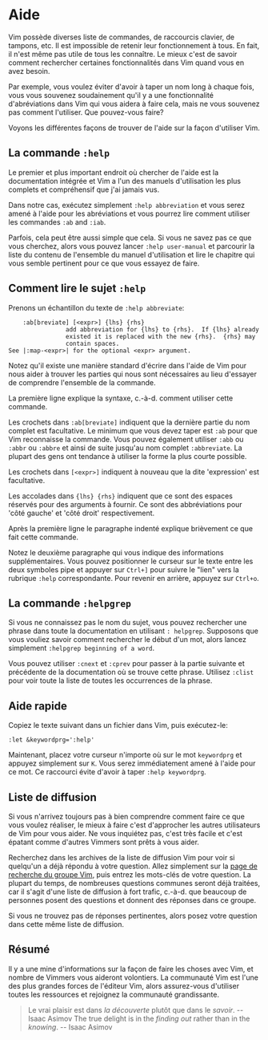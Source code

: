 # Aide

Vim possède diverses liste de commandes, de raccourcis clavier, de tampons, etc. Il est impossible de retenir leur fonctionnement à tous. En fait, il n'est même pas utile de tous les connaître. Le mieux c'est de savoir comment rechercher certaines fonctionnalités dans Vim quand vous en avez besoin.

Par exemple, vous voulez éviter d'avoir à taper un nom long à chaque fois, vous vous souvenez soudainement qu'il y a une fonctionnalité d'abréviations dans Vim qui vous aidera à faire cela, mais ne vous souvenez pas comment l'utiliser. Que pouvez-vous faire?

Voyons les différentes façons de trouver de l'aide sur la façon d'utiliser Vim.

## La commande `:help`

Le premier et plus important endroit où chercher de l'aide est la documentation intégrée et Vim a l'un des manuels d'utilisation les plus complets et compréhensif que j'ai jamais vus.

Dans notre cas, exécutez simplement `:help abbreviation` et vous serez amené à l'aide pour les abréviations et vous pourrez lire comment utiliser les commandes `:ab` and `:iab`.

Parfois, cela peut être aussi simple que cela. Si vous ne savez pas ce que vous cherchez, alors vous pouvez lancer `:help user-manual` et parcourir la liste du contenu de l'ensemble du manuel d'utilisation et lire le chapitre qui vous semble pertinent pour ce que vous essayez de faire.

## Comment lire le sujet `:help`

Prenons un échantillon du texte de `:help abbreviate`:

```
    :ab[breviate] [<expr>] {lhs} {rhs}
                add abbreviation for {lhs} to {rhs}.  If {lhs} already
                existed it is replaced with the new {rhs}.  {rhs} may
                contain spaces.
See |:map-<expr>| for the optional <expr> argument.
```

Notez qu'il existe une manière standard d'écrire dans l'aide de Vim pour nous aider à trouver les parties qui nous sont nécessaires au lieu d'essayer de comprendre l'ensemble de la commande.

La première ligne explique la syntaxe, c.-à-d. comment utiliser cette commande.

Les crochets dans `:ab[breviate]` indiquent que la dernière partie du nom complet est facultative. Le minimum que vous devez taper est `:ab` pour que Vim reconnaisse la commande. Vous pouvez également utiliser `:abb` ou `:abbr` ou `:abbre` et ainsi de suite jusqu'au nom complet `:abbreviate`. La plupart des gens ont tendance à utiliser la forme la plus courte possible.

Les crochets dans `[<expr>]` indiquent à nouveau que la dite 'expression' est facultative.

Les accolades dans `{lhs} {rhs}` indiquent que ce sont des espaces réservés pour des arguments à fournir. Ce sont des abbréviations pour 'côté gauche' et 'côté droit' respectivement.

Après la première ligne le paragraphe indenté explique brièvement ce que fait cette commande.

Notez le deuxième paragraphe qui vous indique des informations supplémentaires. Vous pouvez positionner le curseur sur le texte entre les deux symboles pipe et appuyer sur `Ctrl+]` pour suivre le "lien" vers la rubrique `:help` correspondante. Pour revenir en arrière, appuyez sur `Ctrl+o`.

## La commande `:helpgrep`

Si vous ne connaissez pas le nom du sujet, vous pouvez rechercher une phrase dans toute la documentation en utilisant `: helpgrep`. Supposons que vous vouliez savoir comment rechercher le début d'un mot, alors lancez simplement `:helpgrep beginning of a word`.

Vous pouvez utiliser `:cnext` et `:cprev` pour passer à la partie suivante et précédente de la documentation où se trouve cette phrase. Utilisez `:clist` pour voir toute la liste de toutes les occurrences de la phrase.

## Aide rapide

Copiez le texte suivant dans un fichier dans Vim, puis exécutez-le:

``` viml
:let &keywordprg=':help'
```

Maintenant, placez votre curseur n'importe où sur le mot `keywordprg` et appuyez simplement sur `K`. Vous serez immédiatement amené à l'aide pour ce mot. Ce raccourci évite d'avoir à taper `:help keywordprg`.

## Liste de diffusion

Si vous n'arrivez toujours pas à bien comprendre comment faire ce que vous voulez réaliser, le mieux à faire c'est d'approcher les autres utilisateurs de Vim pour vous aider. Ne vous inquiétez pas, c'est très facile et c'est épatant comme d'autres Vimmers sont prêts à vous aider.

Recherchez dans les archives de la liste de diffusion Vim pour voir si quelqu'un a déjà répondu à votre question. Allez simplement sur la [page de recherche du groupe Vim](http://groups.google.com/group/vim_use), puis entrez les mots-clés de votre question. La plupart du temps, de nombreuses questions communes seront déjà traitées, car il s'agit d'une liste de diffusion à fort trafic, c.-à-d. que beaucoup de personnes posent des questions et donnent des réponses dans ce groupe.

Si vous ne trouvez pas de réponses pertinentes, alors posez votre question dans cette même liste de diffusion.

## Résumé

Il y a une mine d'informations sur la façon de faire les choses avec Vim, et nombre de Vimmers vous aideront volontiers. La communauté Vim est l'une des plus grandes forces de l'éditeur Vim, alors assurez-vous d'utiliser toutes les ressources et rejoignez la communauté grandissante.

> Le vrai plaisir est dans *la découverte* plutôt que dans le *savoir*.
> -- Isaac Asimov
> The true delight is in the *finding out* rather than in the *knowing*.
> -- Isaac Asimov
